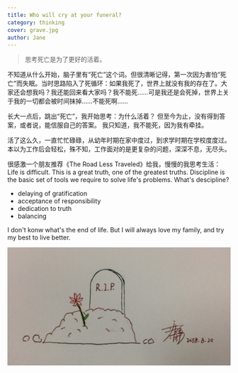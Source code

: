 ```yaml
---
title: Who will cry at your funeral? 
category: thinking 
cover: grave.jpg
author: Jane
---
```


> 思考死亡是为了更好的活着。

不知道从什么开始，脑子里有“死亡”这个词。但很清晰记得，第一次因为害怕“死亡”而失眠。当时思路陷入了死循环：如果我死了，世界上就没有我的存在了。大家还会想我吗？我还能回来看大家吗？我不能死……可是我还是会死掉，世界上关于我的一切都会被时间抹掉……不能死啊……


长大一点后，跳出“死亡”，我开始思考：为什么活着？
但至今为止，没有得到答案，或者说，能信服自己的答案。
我只知道，我不能死，因为我有牵挂。


活了这么久，一直忙忙碌碌，从幼年时期在家中度过，到求学时期在学校度度过。本以为工作后会轻松，殊不知，工作面对的是更复杂的问题，深深不息，无尽头。

很感激一个朋友推荐《The Road Less Traveled》给我，慢慢的我思考生活：Life is difficult. This is a great truth, one of the greatest truths.
Discipline is the basic set of tools we require to solve life's problems.
What's descipline?
* delaying of gratification
* acceptance of responsibility
* dedication to truth
* balancing

I don't konw what's the end of life.
But I will always love my family, and try my best to live better.



![unsplash.com](./grave.jpg)




